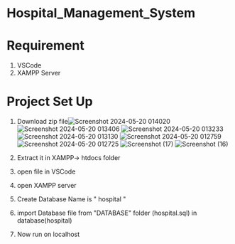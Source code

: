 # Hospital_Management_System

# Requirement 
1. VSCode
2. XAMPP Server
   
# Project Set Up
1. Download zip file![Screenshot 2024-05-20 014020](https://github.com/user-attachments/assets/727f2acf-620c-4cd9-98e5-c099e934ea1b)
![Screenshot 2024-05-20 013406](https://github.com/user-attachments/assets/6b7c99d8-836b-4b36-a7f7-b87b11fb6876)
![Screenshot 2024-05-20 013233](https://github.com/user-attachments/assets/ce768937-1844-460d-ba16-114779c1e8b3)
![Screenshot 2024-05-20 013130](https://github.com/user-attachments/assets/d0701a0a-a605-4e08-a898-bd7e8f5d8477)
![Screenshot 2024-05-20 012759](https://github.com/user-attachments/assets/6d1e6f96-4961-4efd-810f-f7877d5fa995)
![Screenshot 2024-05-20 012725](https://github.com/user-attachments/assets/ae17e916-4d74-4b80-bb82-fa946bf3a4c8)
![Screenshot (17)](https://github.com/user-attachments/assets/7f6a6c3d-0671-4ccd-9c59-977d3c5ac5ae)
![Screenshot (16)](https://github.com/user-attachments/assets/e99f6bc6-2f58-4b86-a61a-b640c5b8de58)

2. Extract it in XAMPP-> htdocs folder
3. open file in VSCode
4. open XAMPP server
5. Create Database Name is " hospital "
6. import Database file from "DATABASE" folder (hospital.sql) in database(hospital)
7. Now run on localhost 
